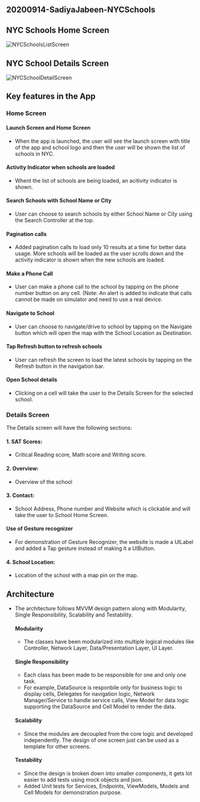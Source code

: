 ##  20200914-SadiyaJabeen-NYCSchools

## NYC Schools Home Screen
![NYCSchoolsListScreen](https://user-images.githubusercontent.com/29897552/93045578-5d163b80-f60c-11ea-8d78-e37fe930b184.gif)



## NYC School Details Screen

![NYCSchoolDetailScreen](https://user-images.githubusercontent.com/29897552/93045778-f47b8e80-f60c-11ea-87d8-cc85c4783681.gif)

## Key features in the App 

### Home Screen

#### Launch Screen and Home Screen
  - When the app is launched, the user will see the launch screen with title of the app and school logo and then the user will be shown the list of schools in NYC.
#### Activity Indicator when schools are loaded
  - Whent the list of schools are being loaded, an acitivity indicator is shown.
#### Search Schools with School Name or City
  - User can choose to search schools by either School Name or City using the Search Controller at the top.
#### Pagination calls
  - Added pagination calls to load only 10 results at a time for better data usage. More schools will be loaded as the user scrolls down and the activity indicator is shown when the new schools are loaded.
#### Make a Phone Call
  - User can make a phone call to the school by tapping on the phone number button on any cell. (Note: An alert is added to indicate that calls cannot be made on simulator and need to use a real device.
#### Navigate to School
  - User can choose to navigate/drive to school by tapping on the Navigate button which will open the map with the School Location as Destination.
#### Tap Refresh button to refresh schools 
  - User can refresh the screen to load the latest schools by tapping on the Refresh button in the navigation bar.
#### Open School details
  - Clicking on a cell will take the user to the Details Screen for the selected school.
  
 ### Details Screen
 
 The Details screen will have the following sections:
 #### 1. SAT Scores: 
 - Critical Reading score, Math score and Writing score.
 #### 2. Overview: 
 - Overview of the school
 #### 3. Contact: 
 - School Address, Phone number and Website which is clickable and will take the user to School Home Screen.
 #### Use of Gesture recognizer
 - For demonstration of Gesture Recognizer, the website is made a UILabel and added a Tap gesture instead of making it a UIButton.
 #### 4. School Location: 
 - Location of the school with a map pin on the map.
  
## Architecture 
  - The architecture follows MVVM design pattern along with Modularity, Single Responsibility, Scalability and Testability.
     #### Modularity
     - The classes  have been modularized into multiple logical modules like Controller, Network Layer, Data/Presentation Layer, UI Layer. 
     
     #### Single Responsibility
     - Each class has been made to be responsible for one and only one task. 
     - For example, DataSource is responbile only for business logic to display cells, Delegates for navigation logic, Network Manager/Service to handle service calls, View Model for data logic supporting the DataSource and Cell Model to render the data.
     
     #### Scalability  
     - Since the modules are decoupled from the core logic and developed independently. The design of one screen just can be used as a template for other screens.
     
     #### Testability 
     - Since the design is broken down into smaller components, it gets lot easier to add tests using mock objects and json. 
     - Added Unit tests for Services, Endpoints, ViewModels, Models and Cell Models for demonstration purpose.
  
